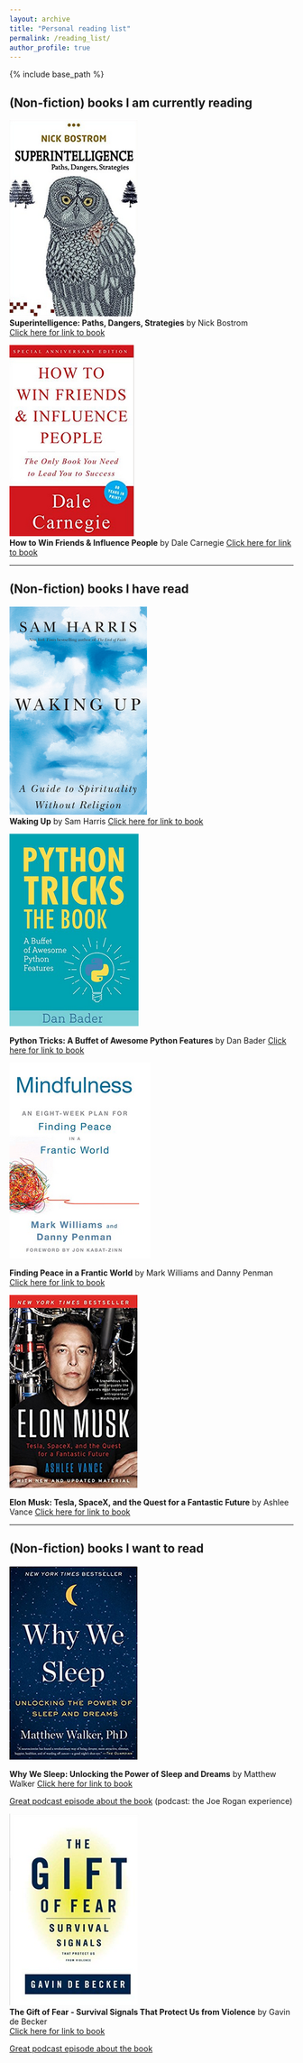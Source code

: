 ```yaml
---
layout: archive
title: "Personal reading list"
permalink: /reading_list/
author_profile: true
---
```


{% include base_path %}

## (Non-fiction) books I am currently reading

![](../images/bostrom.png)   
**Superintelligence: Paths, Dangers, Strategies** by Nick Bostrom   
[Click here for link to book](https://www.amazon.com/gp/product/0198739834/ref=as_li_qf_sp_asin_il_tl?ie=UTF8&tag=nbostrom0c-20&camp=1789&creative=9325&linkCode=as2&creativeASIN=0198739834&linkId=37a8c8afb67a781338095992bd0b4ed6) 

![](../images/carnegie.png)   
**How to Win Friends & Influence People** by Dale Carnegie
[Click here for link to book](https://www.amazon.com/How-Win-Friends-Influence-People/dp/0671027034) 


---
## (Non-fiction) books I have read

![](../images/waking_up.png)   
**Waking Up** by Sam Harris
[Click here for link to book](https://samharris.org/books/waking-up/)

![](../images/python_tricks.png)   
   
**Python Tricks: A Buffet of Awesome Python Features** by Dan Bader
[Click here for link to book](https://www.amazon.com/Python-Tricks-Buffet-Awesome-Features/dp/1775093301)


![](../images/mindfulness.png)   
   
**Finding Peace in a Frantic World** by Mark Williams and Danny Penman 
[Click here for link to book](https://www.amazon.com/Mindfulness-Eight-Week-Finding-Peace-Frantic-ebook/dp/B005NJ2T1G/ref=tmm_kin_swatch_0?_encoding=UTF8&qid=&sr=) 


![](../images/elon_musk.png)   
   
**Elon Musk: Tesla, SpaceX, and the Quest for a Fantastic Future** by Ashlee Vance
[Click here for link to book](https://www.amazon.com/Elon-Musk-SpaceX-Fantastic-Future/dp/006230125X)

---

## (Non-fiction) books I want to read

![](../images/why_we_sleep.png)   
   
**Why We Sleep: Unlocking the Power of Sleep and Dreams** by Matthew Walker
[Click here for link to book](https://www.amazon.com/Why-We-Sleep-Unlocking-Dreams/dp/1501144316)
   
[Great podcast episode about the book](http://podcastnotes.org/2018/04/29/why-we-sleep/) (podcast: the Joe Rogan experience)


![](../images/gift_of_fear.png)   
**The Gift of Fear - Survival Signals That Protect Us from Violence** by Gavin de Becker   
[Click here for link to book](https://www.amazon.com/Gift-Fear-Survival-Signals-Violence/dp/0316235024/ref=tmm_hrd_swatch_0?_encoding=UTF8&qid=&sr=)
   
[Great podcast episode about the book]()
